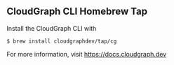CloudGraph CLI Homebrew Tap
---------------------------

Install the CloudGraph CLI with

    $ brew install cloudgraphdev/tap/cg

For more information, visit https://docs.cloudgraph.dev